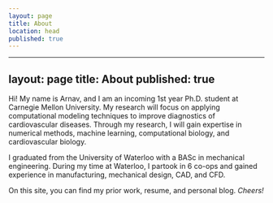 ```yaml
---
layout: page
title: About
location: head
published: true
---
```

---
layout: page
title: About
published: true
---
Hi! My name is Arnav, and I am an incoming 1<sup></sup>st year Ph.D. student at Carnegie Mellon University. My research will focus on applying computational modeling techniques to improve diagnostics of cardiovascular diseases. Through my research, I will gain expertise in numerical methods, machine learning, computational biology, and cardiovascular biology.

I graduated from the University of Waterloo with a BASc in mechanical engineering. During my time at Waterloo, I partook in 6 co-ops and gained experience in manufacturing, mechanical design, CAD, and CFD.

On this site, you can find my prior work, resume, and personal blog. _Cheers!_